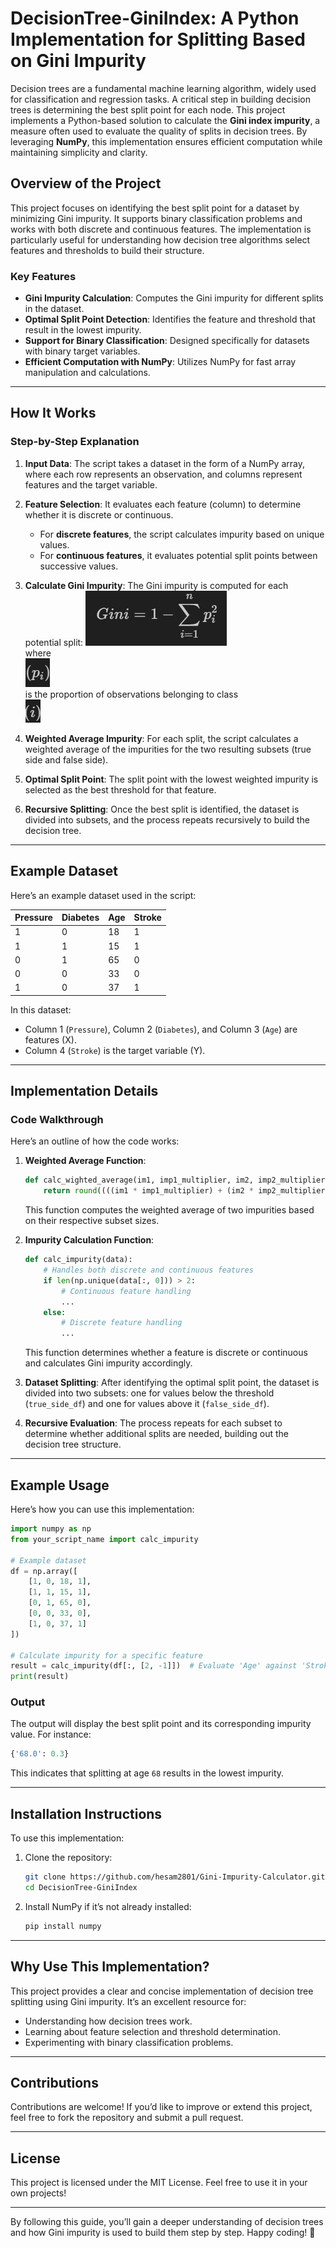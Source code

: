 # DecisionTree-GiniIndex: A Python Implementation for Splitting Based on Gini Impurity

Decision trees are a fundamental machine learning algorithm, widely used for classification and regression tasks. A critical step in building decision trees is determining the best split point for each node. This project implements a Python-based solution to calculate the **Gini index impurity**, a measure often used to evaluate the quality of splits in decision trees. By leveraging **NumPy**, this implementation ensures efficient computation while maintaining simplicity and clarity.

## Overview of the Project

This project focuses on identifying the best split point for a dataset by minimizing Gini impurity. It supports binary classification problems and works with both discrete and continuous features. The implementation is particularly useful for understanding how decision tree algorithms select features and thresholds to build their structure.

### Key Features

- **Gini Impurity Calculation**: Computes the Gini impurity for different splits in the dataset.
- **Optimal Split Point Detection**: Identifies the feature and threshold that result in the lowest impurity.
- **Support for Binary Classification**: Designed specifically for datasets with binary target variables.
- **Efficient Computation with NumPy**: Utilizes NumPy for fast array manipulation and calculations.

---

## How It Works

### Step-by-Step Explanation

1. **Input Data**: The script takes a dataset in the form of a NumPy array, where each row represents an observation, and columns represent features and the target variable.

2. **Feature Selection**: It evaluates each feature (column) to determine whether it is discrete or continuous. 
   - For **discrete features**, the script calculates impurity based on unique values.
   - For **continuous features**, it evaluates potential split points between successive values.

3. **Calculate Gini Impurity**: The Gini impurity is computed for each potential split:
![alt text](image.png)\
where  
![alt text](image-1.png)\
is the proportion of observations belonging to class\
 ![alt text](image-2.png)

4. **Weighted Average Impurity**: For each split, the script calculates a weighted average of the impurities for the two resulting subsets (true side and false side).

5. **Optimal Split Point**: The split point with the lowest weighted impurity is selected as the best threshold for that feature.

6. **Recursive Splitting**: Once the best split is identified, the dataset is divided into subsets, and the process repeats recursively to build the decision tree.

---

## Example Dataset

Here’s an example dataset used in the script:

| Pressure | Diabetes | Age | Stroke |
|----------|----------|-----|--------|
| 1        | 0        | 18  | 1      |
| 1        | 1        | 15  | 1      |
| 0        | 1        | 65  | 0      |
| 0        | 0        | 33  | 0      |
| 1        | 0        | 37  | 1      |

In this dataset:
- Column 1 (`Pressure`), Column 2 (`Diabetes`), and Column 3 (`Age`) are features (X).
- Column 4 (`Stroke`) is the target variable (Y).

---

## Implementation Details

### Code Walkthrough

Here’s an outline of how the code works:

1. **Weighted Average Function**:
   ```python
   def calc_wighted_average(im1, imp1_multiplier, im2, imp2_multiplier):
       return round((((im1 * imp1_multiplier) + (im2 * imp2_multiplier)) / (imp1_multiplier + imp2_multiplier)), 3)
   ```
   This function computes the weighted average of two impurities based on their respective subset sizes.

2. **Impurity Calculation Function**:
   ```python
   def calc_impurity(data):
       # Handles both discrete and continuous features
       if len(np.unique(data[:, 0])) > 2:
           # Continuous feature handling
           ...
       else:
           # Discrete feature handling
           ...
   ```
   This function determines whether a feature is discrete or continuous and calculates Gini impurity accordingly.

3. **Dataset Splitting**:
   After identifying the optimal split point, the dataset is divided into two subsets: one for values below the threshold (`true_side_df`) and one for values above it (`false_side_df`).

4. **Recursive Evaluation**:
   The process repeats for each subset to determine whether additional splits are needed, building out the decision tree structure.

---

## Example Usage

Here’s how you can use this implementation:

```python
import numpy as np
from your_script_name import calc_impurity

# Example dataset
df = np.array([
    [1, 0, 18, 1],
    [1, 1, 15, 1],
    [0, 1, 65, 0],
    [0, 0, 33, 0],
    [1, 0, 37, 1]
])

# Calculate impurity for a specific feature
result = calc_impurity(df[:, [2, -1]])  # Evaluate 'Age' against 'Stroke'
print(result)
```

### Output

The output will display the best split point and its corresponding impurity value. For instance:
```python
{'68.0': 0.3}
```
This indicates that splitting at age `68` results in the lowest impurity.

---

## Installation Instructions

To use this implementation:

1. Clone the repository:
   ```bash
   git clone https://github.com/hesam2801/Gini-Impurity-Calculator.git
   cd DecisionTree-GiniIndex
   ```

2. Install NumPy if it’s not already installed:
   ```bash
   pip install numpy
   ```

---

## Why Use This Implementation?

This project provides a clear and concise implementation of decision tree splitting using Gini impurity. It’s an excellent resource for:
- Understanding how decision trees work.
- Learning about feature selection and threshold determination.
- Experimenting with binary classification problems.

---

## Contributions

Contributions are welcome! If you’d like to improve or extend this project, feel free to fork the repository and submit a pull request.

---

## License

This project is licensed under the MIT License. Feel free to use it in your own projects!

---

By following this guide, you’ll gain a deeper understanding of decision trees and how Gini impurity is used to build them step by step. Happy coding! 🚀

